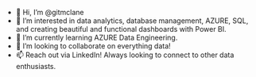 - 👋 Hi, I’m @gitmclane
- 👀 I’m interested in data analytics, database management, AZURE, SQL, and creating beautiful and functional dashboards with Power BI. 
- 🌱 I’m currently learning AZURE Data Engineering. 
- 💞️ I’m looking to collaborate on everything data! 
- 📫 Reach out via LinkedIn! Always looking to connect to other data enthusiasts. 

<!---
gitmclane/gitmclane is a ✨ special ✨ repository because its `README.md` (this file) appears on your GitHub profile.
You can click the Preview link to take a look at your changes.
--->
